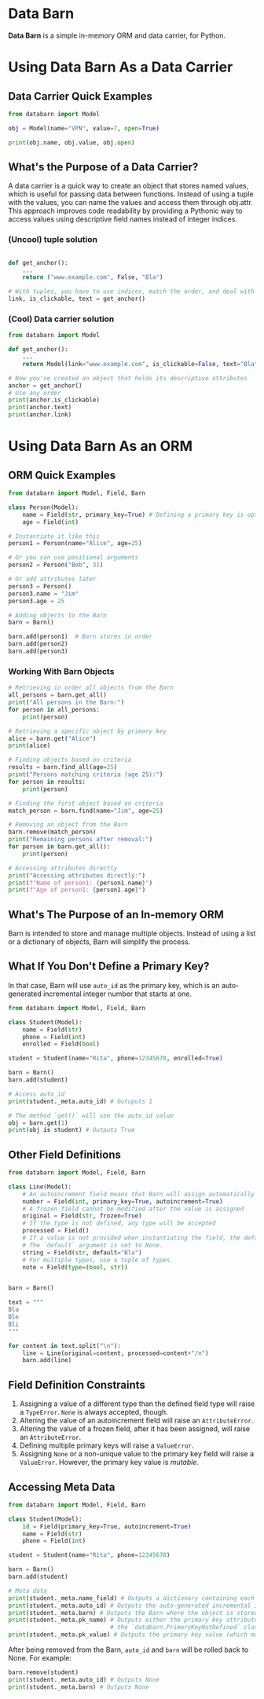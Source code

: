 # Data Barn
**Data Barn** is a simple in-memory ORM and data carrier, for Python.

# Using Data Barn As a Data Carrier
## Data Carrier Quick Examples

```Python
from databarn import Model

obj = Model(name="VPN", value=7, open=True)

print(obj.name, obj.value, obj.open)
```

## What's the Purpose of a Data Carrier?
A data carrier is a quick way to create an object that stores named values, which is useful for passing data between functions. Instead of using a tuple with the values, you can name the values and access them through obj.attr. This approach improves code readability by providing a Pythonic way to access values using descriptive field names instead of integer indices.

### (Uncool) tuple solution
```Python

def get_anchor():
    ...
    return ("www.example.com", False, "Bla")

# With tuples, you have to use indices, match the order, and deal with the names
link, is_clickable, text = get_anchor()
```

### (Cool) Data carrier solution
```Python
from databarn import Model

def get_anchor():
    ...
    return Model(link="www.example.com", is_clickable=False, text="Bla")

# Now you've created an object that holds its descriptive attributes
anchor = get_anchor()
# Use any order
print(anchor.is_clickable)
print(anchor.text)
print(anchor.link)
```

# Using Data Barn As an ORM

## ORM Quick Examples

```Python
from databarn import Model, Field, Barn

class Person(Model):
    name = Field(str, primary_key=True) # Defining a primary key is optional
    age = Field(int)

# Instantiate it like this
person1 = Person(name="Alice", age=25)

# Or you can use positional arguments
person2 = Person("Bob", 31)

# Or add attributes later
person3 = Person()
person3.name = "Jim"
person3.age = 25

# Adding objects to the Barn
barn = Barn()

barn.add(person1)  # Barn stores in order
barn.add(person2)
barn.add(person3)
```

### Working With Barn Objects
```Python
# Retrieving in order all objects from the Barn
all_persons = barn.get_all()
print("All persons in the Barn:")
for person in all_persons:
    print(person)

# Retrieving a specific object by primary key
alice = barn.get("Alice")
print(alice)

# Finding objects based on criteria
results = barn.find_all(age=25)
print("Persons matching criteria (age 25):")
for person in results:
    print(person)

# Finding the first object based on criteria
match_person = barn.find(name="Jim", age=25)

# Removing an object from the Barn
barn.remove(match_person)
print("Remaining persons after removal:")
for person in barn.get_all():
    print(person)

# Accessing attributes directly
print("Accessing attributes directly:")
print(f"Name of person1: {person1.name}")
print(f"Age of person1: {person1.age}")
```

## What's The Purpose of an In-memory ORM

Barn is intended to store and manage multiple objects. Instead of using a list or a dictionary of objects, Barn will simplify the process.

## What If You Don't Define a Primary Key?

In that case, Barn will use `auto_id` as the primary key, which is an auto-generated incremental integer number that starts at one.

```Python
from databarn import Model, Field, Barn

class Student(Model):
    name = Field(str)
    phone = Field(int)
    enrolled = Field(bool)

student = Student(name="Rita", phone=12345678, enrolled=True)

barn = Barn()
barn.add(student)

# Access auto_id
print(student._meta.auto_id) # Outuputs 1

# The method `get()` will use the auto_id value
obj = barn.get(1)
print(obj is student) # Outputs True
```

## Other Field Definitions

```Python
from databarn import Model, Field, Barn

class Line(Model):
    # An autoincrement field means that Barn will assign automatically an incremental integer number
    number = Field(int, primary_key=True, autoincrement=True)
    # A frozen field cannot be modified after the value is assigned
    original = Field(str, frozen=True)
    # If the type is not defined, any type will be accepted
    processed = Field()
    # If a value is not provided when instantiating the field, the default value will be used.
    # The `default` argument is set to None.
    string = Field(str, default="Bla")
    # For multiple types, use a tuple of types.
    note = Field(type=(bool, str))


barn = Barn()

text = """
Bla
Ble
Bli
"""

for content in text.split("\n"):
    line = Line(original=content, processed=content+"/n")
    barn.add(line)
```

## Field Definition Constraints
1. Assigning a value of a different type than the defined field type will raise a `TypeError`. `None` is always accepted, though.
2. Altering the value of an autoincrement field will raise an `AttributeError`.
3. Altering the value of a frozen field, after it has been assigned, will raise an `AttributeError`.
4. Defining multiple primary keys will raise a `ValueError`.
5. Assigning `None` or a non-unique value to the primary key field will raise a `ValueError`. However, the primary key value is *mutable*.

## Accessing Meta Data
```Python
from databarn import Model, Field, Barn

class Student(Model):
    id = Field(primary_key=True, autoincrement=True)
    name = Field(str)
    phone = Field(int)

student = Student(name="Rita", phone=12345678)

barn = Barn()
barn.add(student)

# Meta data
print(student._meta.name_field) # Outputs a dictionary containing each field_name and its field_instance.
print(student._meta.auto_id) # Outputs the auto-generated incremental integer id (even if not used).
print(student._meta.barn) # Outputs the Barn where the object is stored.
print(student._meta.pk_name) # Outputs either the primary key attribute name or \
                             # the `databarn.PrimaryKeyNotDefined` class.
print(student._meta.pk_value) # Outputs the primary key value (which may be user-defined or `auto_id`).

```

After being removed from the Barn, `auto_id` and `barn` will be rolled back to None. For example:
```Python
barn.remove(student)
print(student._meta.auto_id) # Outputs None
print(student._meta.barn) # Outputs None
```
